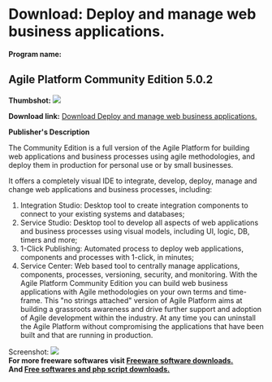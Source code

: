 # Download: Deploy and manage web business applications.

**Program name:**

## Agile Platform Community Edition 5.0.2

  
**Thumbshot:** ![](http://www.freewarefiles.com/screenshot/outsysagilecm_md.jpg)   
  
**Download link:** [Download Deploy and manage web business applications.](http://freesoftwares.boysofts.com/Agile-Platform-Community-Edition_program_53632.html)  
  


**Publisher's Description**  
  


The Community Edition is a full version of the Agile Platform for building web applications and business processes using agile methodologies, and deploy them in production for personal use or by small businesses. 

It offers a completely visual IDE to integrate, develop, deploy, manage and change web applications and business processes, including: 

  1. Integration Studio: Desktop tool to create integration components to connect to your existing systems and databases; 
  2. Service Studio: Desktop tool to develop all aspects of web applications and business processes using visual models, including UI, logic, DB, timers and more; 
  3. 1-Click Publishing: Automated process to deploy web applications, components and processes with 1-click, in minutes; 
  4. Service Center: Web based tool to centrally manage applications, components, processes, versioning, security, and monitoring. 
With the Agile Platform Community Edition you can build web business applications with Agile methodologies on your own terms and time-frame. This "no strings attached" version of Agile Platform aims at building a grassroots awareness and drive further support and adoption of Agile development within the industry. At any time you can uninstall the Agile Platform without compromising the applications that have been built and that are running in production. 

  
  
Screenshot: ![](http://www.freewarefiles.com/screenshot/outsysagilecm.jpg)   
**For more freeware softwares visit [Freeware software downloads.](http://freesoftwares.boysofts.com/)**   
**And [Free softwares and php script downloads.](http://www.boysofts.com/)**
